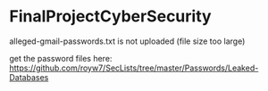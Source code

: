 # FinalProjectCyberSecurity

alleged-gmail-passwords.txt is not uploaded (file size too large)

get the password files here:
https://github.com/royw7/SecLists/tree/master/Passwords/Leaked-Databases

